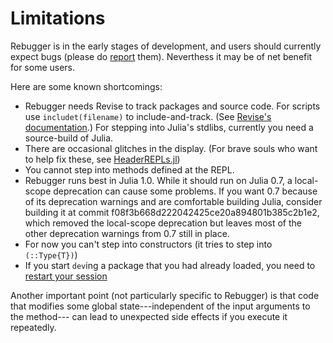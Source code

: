 # Limitations

Rebugger is in the early stages of development, and users should currently expect bugs (please do [report](https://github.com/timholy/Rebugger.jl/issues) them).
Neverthess it may be of net benefit for some users.

Here are some known shortcomings:

- Rebugger needs Revise to track packages and source code.
  For scripts use `includet(filename)` to include-and-track.
  (See [Revise's documentation](https://timholy.github.io/Revise.jl/stable/user_reference.html).)
  For stepping into Julia's stdlibs, currently you need a source-build of Julia.
- There are occasional glitches in the display.
  (For brave souls who want to help fix these,
  see [HeaderREPLs.jl](https://github.com/timholy/HeaderREPLs.jl))
- You cannot step into methods defined at the REPL.
- Rebugger runs best in Julia 1.0. While it should run on Julia 0.7,
  a local-scope deprecation can cause some
  problems. If you want 0.7 because of its deprecation warnings and are comfortable
  building Julia, consider building it at commit
  f08f3b668d222042425ce20a894801b385c2b1e2, which removed the local-scope deprecation
  but leaves most of the other deprecation warnings from 0.7 still in place.
- For now you can't step into constructors (it tries to step into `(::Type{T})`)
- If you start `dev`ing a package that you had already loaded, you need to [restart
  your session](https://github.com/timholy/Revise.jl/issues/146)

Another important point (not particularly specific to Rebugger) is that code that
modifies some global state---independent of the input arguments to the method---
can lead to unexpected side effects if you execute it repeatedly.
